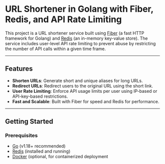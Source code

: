 # URL Shortener in Golang with Fiber, Redis, and API Rate Limiting

This project is a URL shortener service built using [Fiber](https://gofiber.io/) (a fast HTTP framework for Golang) and [Redis](https://redis.io/) (an in-memory key-value store). The service includes user-level API rate limiting to prevent abuse by restricting the number of API calls within a given time frame.

---

## Features

- **Shorten URLs**: Generate short and unique aliases for long URLs.
- **Redirect URLs**: Redirect users to the original URL using the short link.
- **User Rate Limiting**: Enforce API usage limits per user using IP-based or API-key-based restrictions.
- **Fast and Scalable**: Built with Fiber for speed and Redis for performance.

---

## Getting Started

### Prerequisites

- [Go](https://golang.org/dl/) (v1.18+ recommended)
- [Redis](https://redis.io/download) (installed and running)
- [Docker](https://www.docker.com/) (optional, for containerized deployment
